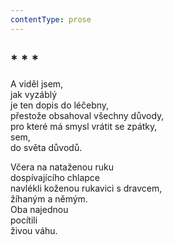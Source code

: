 ```yaml
---
contentType: prose
---
```


## \* \* \*

A viděl jsem,  
jak vyzáblý  
je ten dopis do léčebny,  
přestože obsahoval všechny důvody,  
pro které má smysl vrátit se zpátky,  
sem,  
do světa důvodů.

Včera na nataženou ruku  
dospívajícího chlapce  
navlékli koženou rukavici s dravcem,  
žíhaným a němým.  
Oba najednou  
pocítili  
živou váhu.
